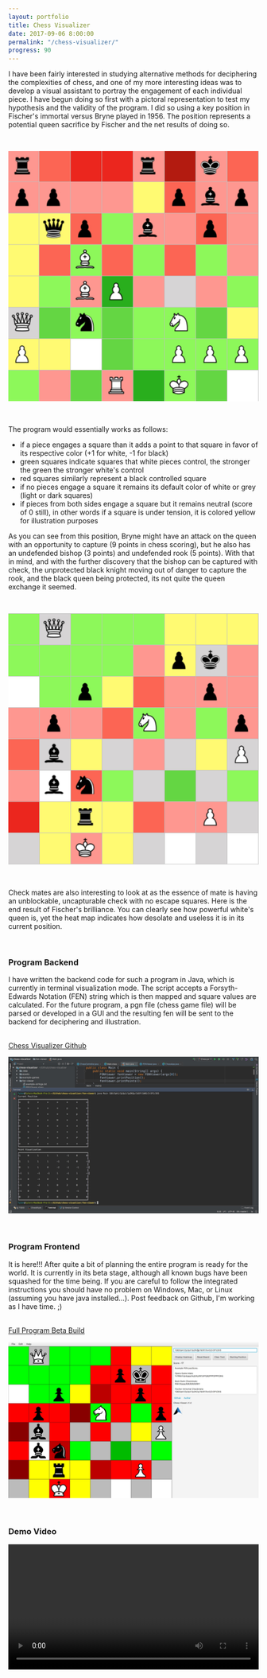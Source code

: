 ```yaml
---
layout: portfolio
title: Chess Visualizer
date: 2017-09-06 8:00:00
permalink: "/chess-visualizer/"
progress: 90
---
```



I have been fairly interested in studying alternative methods for deciphering 
the complexities of chess, and one of my more interesting ideas was to develop 
a visual assistant to portray the engagement of each individual piece. I have 
begun doing so first with a pictoral representation to test my hypothesis and 
the validity of the program. I did so using a key position in Fischer's immortal 
versus Bryne played in 1956. The position represents a potential queen sacrifice 
by Fischer and the net results of doing so.

<br>

![Midgame](/assets/img/portfolio/chess-visualizer/midgame.jpg)

<br>

The program would essentially works as follows:

- if a piece engages a square than it adds a point to that square in favor of its respective color (+1 for white, -1 for black)
- green squares indicate squares that white pieces control, the stronger the green the stronger white's control
- red squares similarly represent a black controlled square
- if no pieces engage a square it remains its default color of white or grey (light or dark squares)
- if pieces from both sides engage a square but it remains neutral (score of 0 still), in other words if a square is under tension, it is colored yellow for illustration purposes

As you can see from this position, Bryne might have an attack on the queen with 
an opportunity to capture (9 points in chess scoring), but he also has an undefended 
bishop (3 points) and undefended rook (5 points). With that in mind, and with the 
further discovery that the bishop can be captured with check, the unprotected black 
knight moving out of danger to capture the rook, and the black queen being protected, 
its not quite the queen exchange it seemed.

<br>

![Endgame](/assets/img/portfolio/chess-visualizer/endgame.jpg)

<br>

Check mates are also interesting to look at as the essence of mate is having an 
unblockable, uncapturable check with no escape squares. Here is the end result 
of Fischer's brilliance. You can clearly see how powerful white's queen is, yet 
the heat map indicates how desolate and useless it is in its current position.

<br>

### Program Backend

I have written the backend code for such a program in Java, which is currently 
in terminal visualization mode. The script accepts a Forsyth-Edwards Notation 
(FEN) string which is then mapped and square values are calculated. For the 
future program, a pgn file (chess game file) will be parsed or developed in a GUI 
and the resulting fen will be sent to the backend for deciphering and illustration.

<br>

<a class="button" href="https://github.com/tlee753/chess-visualizer">
Chess Visualizer Github
</a>

<br>

![Backend View](/assets/img/portfolio/chess-visualizer/backend-1.2.jpg)

<br>

### Program Frontend

It is here!!! After quite a bit of planning the entire program is ready for the
world. It is currently in its beta stage, although all known bugs have been 
squashed for the time being. If you are careful to follow the integrated 
instructions you should have no problem on Windows, Mac, or Linux (assuming you 
have java installed...). Post feedback on Github, I'm working as I have time. ;)

<br>

<a class="button" href="https://github.com/tlee753/chess-visualizer/releases/download/v1.5/Chess-1.5-1.8.jar">
Full Program Beta Build
</a>

<br>

![Working Program](/assets/img/portfolio/chess-visualizer/frontend-1.4.jpg)

<br>

### Demo Video
<video width="100%" controls>
    <source src="/assets/img/portfolio/chess-visualizer/chess-visualizer-demo.mp4" type="video/mp4">
    Your broswer does not support the video tag.
</video>
<br>